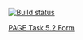 [![Build status](https://ci.appveyor.com/api/projects/status/ed5iy591pud59w6d?svg=true)](https://ci.appveyor.com/project/DiRover/ahj-homework-forms-5-2)




[PAGE Task 5.2 Form](https://dirover.github.io/ahj-homework-forms-5.2/)